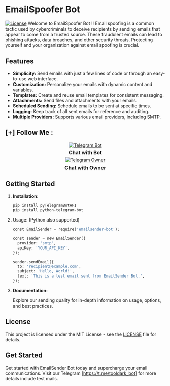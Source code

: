 # EmailSpoofer Bot

[![License](https://img.shields.io/badge/license-MIT-blue.svg)](LICENSE)
Welcome to EmailSpoofer Bot !!
Email spoofing is a common tactic used by cybercriminals to deceive recipients by sending emails that appear to come from a trusted source. These fraudulent emails can lead to phishing attacks, data breaches, and other security threats. Protecting yourself and your organization against email spoofing is crucial.

## Features

- **Simplicity:** Send emails with just a few lines of code or through an easy-to-use web interface.
- **Customization:** Personalize your emails with dynamic content and variables.
- **Templates:** Create and reuse email templates for consistent messaging.
- **Attachments:** Send files and attachments with your emails.
- **Scheduled Sending:** Schedule emails to be sent at specific times.
- **Logging:** Keep track of all sent emails for reference and auditing.
- **Multiple Providers:** Supports various email providers, including SMTP.

## [+] Follow Me :

<div style="text-align: center;">
  <div>
    <a href="https://t.me/tooldark_bot">
      <img src="https://img.shields.io/badge/Chat with Bot-🤖-blue?style=for-the-badge&logo=telegram" alt="Telegram Bot">
    </a>
    <p style="font-weight: bold; font-size: 16px; margin: 5px 0;">Chat with Bot</p>
  </div>
  <div>
    <a href="https://t.me/toolsdark">
      <img src="https://img.shields.io/badge/Chat with Owner-👤-blue?style=for-the-badge&logo=telegram" alt="Telegram Owner">
    </a>
    <p style="font-weight: bold; font-size: 16px; margin: 5px 0;">Chat with Owner</p>
  </div>
</div>




## Getting Started 

1. **Installation:**

    ```bash
    pip install pyTelegramBotAPI
    pip install python-telegram-bot


    ```
2. Usage: (Python also supported)

    ```python
    const EmailSender = require('emailsender-bot');

    const sender = new EmailSender({
      provider: 'smtp', 
      apiKey: 'YOUR_API_KEY',
    });

    sender.sendEmail({
      to: 'recipient@example.com',
      subject: 'Hello, World!',
      text: 'This is a test email sent from EmailSender Bot.',
    });
    ```
3. **Documentation:**

   Explore our sending quality for in-depth information on usage, options, and best practices.



## License

This project is licensed under the MIT License - see the [LICENSE](LICENSE) file for details.

## Get Started

Get started with EmailSender Bot today and supercharge your email communications. Visit our Telegram [https://t.me/tooldark_bot] for more  details include test mails.
